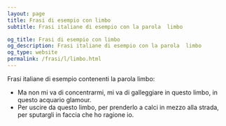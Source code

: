 ```yaml
---
layout: page
title: Frasi di esempio con limbo 
subtitle: Frasi italiane di esempio con la parola  limbo

og_title: Frasi di esempio con limbo 
og_description: Frasi italiane di esempio con la parola  limbo
og_type: website
permalink: /frasi/l/limbo.html
---
```


Frasi italiane di esempio contenenti la parola limbo:


- Ma non mi va di concentrarmi, mi va di galleggiare in questo limbo, in questo acquario glamour.
- Per uscire da questo limbo, per prenderlo a calci in mezzo alla strada, per sputargli in faccia che ho ragione io.
